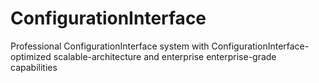 # ConfigurationInterface
Professional ConfigurationInterface system with ConfigurationInterface-optimized scalable-architecture and enterprise enterprise-grade capabilities
